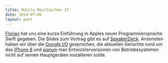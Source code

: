 ```yaml
---
title: Mobile Maultaschen 17
date: 2014-07-08
layout: post
---
```

[Florian](http://florianbuerger.com) hat uns eine kurze Einführung in Apples neuer Programmiersprache Swift gegeben. Die Slides zum Vortrag gibt es auf [SpeakerDeck](https://speakerdeck.com/florianbuerger/swift-intro). Ansonsten haben wir über die [Google I/O](https://www.google.com/events/io) gesprochen, die aktuellen Gerüchte rund um das [iPhone 6](http://www.macrumors.com/roundup/iphone-6/) und [warum](https://twitter.com/ranterle/status/486482987530604544) man Entwicklerversionen von Betriebssystemen nicht auf seinen Hauptgeräten installieren sollte.
